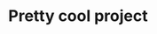 ---
layout: proj
title: "Pretty cool project"
description: "A concise description of the project"
tags: ["this", "that"]
header-img: "docs/chess.png"
link: https://www.google.com
---